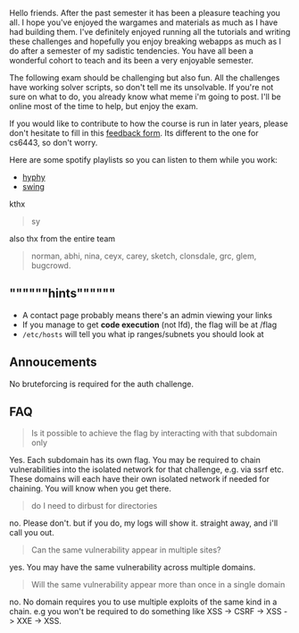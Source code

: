 Hello friends. After the past semester it has been a pleasure teaching you all. I hope you've enjoyed the wargames and materials as much as I have had building them. I've definitely enjoyed running all the tutorials and writing these challenges and hopefully you enjoy breaking webapps as much as I do after a semester of my sadistic tendencies. You have all been a wonderful cohort to teach and its been a very enjoyable semester. 

The following exam should be challenging but also fun. All the challenges have working solver scripts, so don't tell me its unsolvable. If you're not sure on what to do, you already know what meme i'm going to post. I'll be online most of the time to help, but enjoy the exam. 

If you would like to contribute to how the course is run in later years, please don't hesitate to fill in this [feedback form](https://docs.google.com/forms/d/e/1FAIpQLSctBhjom877Xd1VUAGm7bseXnXpk3hjMD26mjUjXnZsHm5kYw/viewform?usp=sf_link). Its different to the one for cs6443, so don't worry.

Here are some spotify playlists so you can listen to them while you work:
* [hyphy](https://open.spotify.com/user/minight/playlist/2ippMIWgPnLZ4SGdnEWbdn?si=Lcj4wk9xQByXdbvyYVc_Ng)
* [swing](https://open.spotify.com/user/leahbrownmusic/playlist/7p0Mc4z8Kr7w43zw1rhvLj?si=lYG45VX_Rs-ITjtFgQ6Chw)

kthx   
> sy

also thx from the entire team  
> norman, abhi, nina, ceyx, carey, sketch, clonsdale, grc, glem, bugcrowd.

## """"""hints""""""

* A contact page probably means there's an admin viewing your links
* If you manage to get **code execution** (not lfd), the flag will be at /flag
* `/etc/hosts` will tell you what ip ranges/subnets you should look at

## Annoucements

No bruteforcing is required for the auth challenge. 

## FAQ

> Is it possible to achieve the flag by interacting with that subdomain only

Yes. Each subdomain has its own flag. You may be required to chain vulnerabilities into the isolated network for that challenge, e.g. via ssrf etc. These domains will each have their own isolated network if needed for chaining. You will know when you get there.

> do I need to dirbust for directories

no. Please don't. but if you do, my logs will show it. straight away, and i'll call you out.

> Can the same vulnerability appear in multiple sites?

yes. You may have the same vulnerability across multiple domains. 

> Will the same vulnerability appear more than once in a single domain

no. No domain requires you to use multiple exploits of the same kind in a chain. e.g you won't be required to do something like XSS -> CSRF -> XSS -> XXE -> XSS. 
